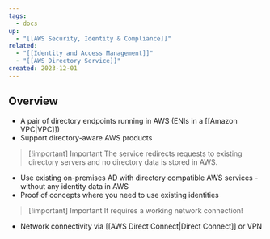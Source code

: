 ```yaml
---
tags:
  - docs
up:
  - "[[AWS Security, Identity & Compliance]]"
related:
  - "[[Identity and Access Management]]"
  - "[[AWS Directory Service]]"
created: 2023-12-01
---
```

## Overview

- A pair of directory endpoints running in AWS (ENIs in a [[Amazon VPC|VPC]])
- Support directory-aware AWS products

>[!important] Important
>The service redirects requests to existing directory servers and no directory data is stored in AWS.

- Use existing on-premises AD with directory compatible AWS services - without any identity data in AWS
- Proof of concepts where you need to use existing identities

>[!important] Important
>It requires a working network connection!

- Network connectivity via [[AWS Direct Connect|Direct Connect]] or VPN



